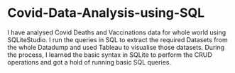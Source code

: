 # Covid-Data-Analysis-using-SQL
I have analysed Covid Deaths and Vaccinations data for whole world using SQLiteStudio. I run the queries in SQL to extract the required Datasets from the whole Datadump and used Tableau to visualise those datasets.
During the process, I learned the basic syntax in SQLite to perform the CRUD operations and got a hold of running basic SQL queries.
